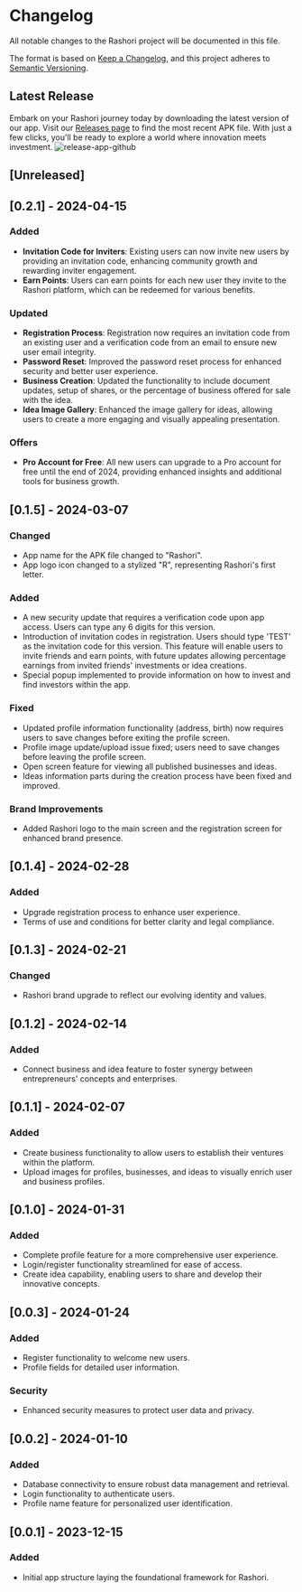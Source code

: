 # Changelog

All notable changes to the Rashori project will be documented in this file.

The format is based on [Keep a Changelog](https://keepachangelog.com/en/1.0.0/), and this project adheres to [Semantic Versioning](https://semver.org/spec/v2.0.0.html).

## Latest Release

Embark on your Rashori journey today by downloading the latest version of our app. Visit our [Releases page](https://github.com/brandinstitute/RashoriAPP/releases) to find the most recent APK file. With just a few clicks, you'll be ready to explore a world where innovation meets investment.
![release-app-github](https://github.com/brandinstitute/RashoriAPP/assets/24900300/f2617bf0-8a55-45e6-863f-9d8e0cf9aaab)

## [Unreleased]

## [0.2.1] - 2024-04-15
### Added
- **Invitation Code for Inviters**: Existing users can now invite new users by providing an invitation code, enhancing community growth and rewarding inviter engagement.
- **Earn Points**: Users can earn points for each new user they invite to the Rashori platform, which can be redeemed for various benefits.

### Updated
- **Registration Process**: Registration now requires an invitation code from an existing user and a verification code from an email to ensure new user email integrity.
- **Password Reset**: Improved the password reset process for enhanced security and better user experience.
- **Business Creation**: Updated the functionality to include document updates, setup of shares, or the percentage of business offered for sale with the idea.
- **Idea Image Gallery**: Enhanced the image gallery for ideas, allowing users to create a more engaging and visually appealing presentation.

### Offers
- **Pro Account for Free**: All new users can upgrade to a Pro account for free until the end of 2024, providing enhanced insights and additional tools for business growth.

## [0.1.5] - 2024-03-07
### Changed
- App name for the APK file changed to "Rashori".
- App logo icon changed to a stylized "R", representing Rashori's first letter.

### Added
- A new security update that requires a verification code upon app access. Users can type any 6 digits for this version.
- Introduction of invitation codes in registration. Users should type 'TEST' as the invitation code for this version. This feature will enable users to invite friends and earn points, with future updates allowing percentage earnings from invited friends' investments or idea creations.
- Special popup implemented to provide information on how to invest and find investors within the app.

### Fixed
- Updated profile information functionality (address, birth) now requires users to save changes before exiting the profile screen.
- Profile image update/upload issue fixed; users need to save changes before leaving the profile screen.
- Open screen feature for viewing all published businesses and ideas.
- Ideas information parts during the creation process have been fixed and improved.

### Brand Improvements
- Added Rashori logo to the main screen and the registration screen for enhanced brand presence.

## [0.1.4] - 2024-02-28
### Added
- Upgrade registration process to enhance user experience.
- Terms of use and conditions for better clarity and legal compliance.

## [0.1.3] - 2024-02-21
### Changed
- Rashori brand upgrade to reflect our evolving identity and values.

## [0.1.2] - 2024-02-14
### Added
- Connect business and idea feature to foster synergy between entrepreneurs' concepts and enterprises.

## [0.1.1] - 2024-02-07
### Added
- Create business functionality to allow users to establish their ventures within the platform.
- Upload images for profiles, businesses, and ideas to visually enrich user and business profiles.

## [0.1.0] - 2024-01-31
### Added
- Complete profile feature for a more comprehensive user experience.
- Login/register functionality streamlined for ease of access.
- Create idea capability, enabling users to share and develop their innovative concepts.

## [0.0.3] - 2024-01-24
### Added
- Register functionality to welcome new users.
- Profile fields for detailed user information.
### Security
- Enhanced security measures to protect user data and privacy.

## [0.0.2] - 2024-01-10
### Added
- Database connectivity to ensure robust data management and retrieval.
- Login functionality to authenticate users.
- Profile name feature for personalized user identification.

## [0.0.1] - 2023-12-15
### Added
- Initial app structure laying the foundational framework for Rashori.
